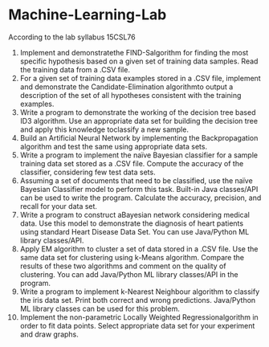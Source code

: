 # Machine-Learning-Lab
According to the lab syllabus 15CSL76

1. Implement and demonstratethe FIND-Salgorithm for finding the most specific hypothesis based on a given set of training data samples. Read the training data from a .CSV file.
2. For a given set of training data examples stored in a .CSV file, implement and
demonstrate the Candidate-Elimination algorithmto output a description of the set of all hypotheses consistent with the training examples.
3. Write a program to demonstrate the working of the decision tree based ID3 algorithm. Use an appropriate data set for building the decision tree and apply this knowledge toclassify a new sample.
4. Build an Artificial Neural Network by implementing the Backpropagation algorithm and test the same using appropriate data sets.
5. Write a program to implement the naïve Bayesian classifier for a sample training data set stored as a .CSV file. Compute the accuracy of the classifier, considering few test data sets.
6. Assuming a set of documents that need to be classified, use the naïve Bayesian Classifier model to perform this task. Built-in Java classes/API can be used to write the program. Calculate the accuracy, precision, and recall for your data set.
7. Write a program to construct aBayesian network considering medical data. Use this model to demonstrate the diagnosis of heart patients using standard Heart Disease Data Set. You can use Java/Python ML library classes/API.
8. Apply EM algorithm to cluster a set of data stored in a .CSV file. Use the same data set for clustering using k-Means algorithm. Compare the results of these two algorithms and comment on the quality of clustering. You can add Java/Python ML library classes/API in the program.
9. Write a program to implement k-Nearest Neighbour algorithm to classify the iris data set. Print both correct and wrong predictions. Java/Python ML library classes can be used for this problem.
10. Implement the non-parametric Locally Weighted Regressionalgorithm in order to fit data points. Select appropriate data set for your experiment and draw graphs.
